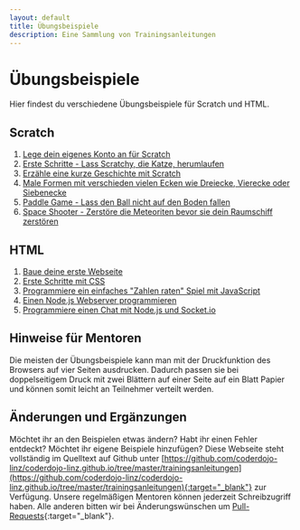 ```yaml
---
layout: default
title: Übungsbeispiele
description: Eine Sammlung von Trainingsanleitungen
---
```


# Übungsbeispiele

Hier findest du verschiedene Übungsbeispiele für Scratch und HTML.

## Scratch

1. [Lege dein eigenes Konto an für Scratch](/trainingsanleitungen/scratch/scratch-konto-anlegen.html)
2. [Erste Schritte - Lass Scratchy, die Katze, herumlaufen](/trainingsanleitungen/scratch/scratch-erste-schritte.html)
3. [Erzähle eine kurze Geschichte mit Scratch](/trainingsanleitungen/scratch/scratch-geschichte-katze-und-ente.html)
4. [Male Formen mit verschieden vielen Ecken wie Dreiecke, Vierecke oder Siebenecke](/trainingsanleitungen/scratch/scratch-n-ecke-malen.html)
5. [Paddle Game - Lass den Ball nicht auf den Boden fallen](/trainingsanleitungen/scratch/scratch-paddle-game.html)
5. [Space Shooter - Zerstöre die Meteoriten bevor sie dein Raumschiff zerstören](/trainingsanleitungen/scratch/scratch-space-shooter.html)

## HTML

1. [Baue deine erste Webseite](/trainingsanleitungen/web/html-meine-erste-webseite.html)
2. [Erste Schritte mit CSS](/trainingsanleitungen/web/erste-schritte-mit-css.html)
2. [Programmiere ein einfaches "Zahlen raten" Spiel mit JavaScript](/trainingsanleitungen/web/javascript-zahlen-raten.html)
3. [Einen Node.js Webserver programmieren](/trainingsanleitungen/web/nodejs-webserver.html)
4. [Programmiere einen Chat mit Node.js und Socket.io](/trainingsanleitungen/web/nodejs-socketio-chat.html)

## Hinweise für Mentoren

Die meisten der Übungsbeispiele kann man mit der Druckfunktion des Browsers auf vier Seiten ausdrucken. Dadurch passen sie bei doppelseitigem Druck mit zwei Blättern auf einer Seite auf ein Blatt Papier und können somit leicht an Teilnehmer verteilt werden.

## Änderungen und Ergänzungen

Möchtet ihr an den Beispielen etwas ändern? Habt ihr einen Fehler entdeckt? Möchtet ihr eigene Beispiele hinzufügen? Diese Webseite steht vollständig im Quelltext auf Github unter [https://github.com/coderdojo-linz/coderdojo-linz.github.io/tree/master/trainingsanleitungen](https://github.com/coderdojo-linz/coderdojo-linz.github.io/tree/master/trainingsanleitungen){:target="_blank"} zur Verfügung. Unsere regelmäßigen Mentoren können jederzeit Schreibzugriff haben. Alle anderen bitten wir bei Änderungswünschen um [Pull-Requests](https://help.github.com/articles/using-pull-requests/){:target="_blank"}.
